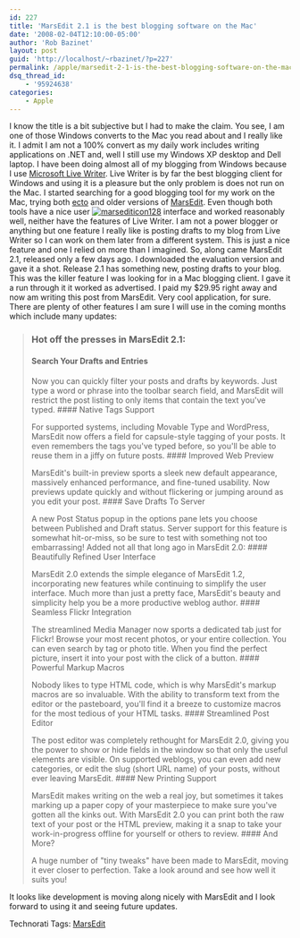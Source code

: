 ```yaml
---
id: 227
title: 'MarsEdit 2.1 is the best blogging software on the Mac'
date: '2008-02-04T12:10:00-05:00'
author: 'Rob Bazinet'
layout: post
guid: 'http://localhost/~rbazinet/?p=227'
permalink: /apple/marsedit-2-1-is-the-best-blogging-software-on-the-mac/
dsq_thread_id:
    - '95924638'
categories:
    - Apple
---
```


I know the title is a bit subjective but I had to make the claim. You see, I am one of those Windows converts to the Mac you read about and I really like it. I admit I am not a 100% convert as my daily work includes writing applications on .NET and, well I still use my Windows XP desktop and Dell laptop. I have been doing almost all of my blogging from Windows because I use [Microsoft Live Writer](http://get.live.com/writer/overview). Live Writer is by far the best blogging client for Windows and using it is a pleasure but the only problem is does not run on the Mac. I started searching for a good blogging tool for my work on the Mac, trying both [ecto](http://infinite-sushi.com/software/ecto/) and older versions of [MarsEdit](http://www.red-sweater.com/marsedit/). Even though both tools have a nice user [![marsediticon128](http://rbazinet.files.wordpress.com/2008/02/marsediticon128-thumb.jpg)](http://rbazinet.files.wordpress.com/2008/02/marsediticon1281.jpg) interface and worked reasonably well, neither have the features of Live Writer. I am not a power blogger or anything but one feature I really like is posting drafts to my blog from Live Writer so I can work on them later from a different system. This is just a nice feature and one I relied on more than I imagined. So, along came MarsEdit 2.1, released only a few days ago. I downloaded the evaluation version and gave it a shot. Release 2.1 has something new, posting drafts to your blog. This was the killer feature I was looking for in a Mac blogging client. I gave it a run through it it worked as advertised. I paid my $29.95 right away and now am writing this post from MarsEdit. Very cool application, for sure. There are plenty of other features I am sure I will use in the coming months which include many updates:

> ### Hot off the presses in MarsEdit 2.1:
> 
> #### Search Your Drafts and Entries
> 
>  Now you can quickly filter your posts and drafts by keywords. Just type a word or phrase into the toolbar search field, and MarsEdit will restrict the post listing to only items that contain the text you've typed. #### Native Tags Support
> 
>  For supported systems, including Movable Type and WordPress, MarsEdit now offers a field for capsule-style tagging of your posts. It even remembers the tags you've typed before, so you'll be able to reuse them in a jiffy on future posts. #### Improved Web Preview
> 
>  MarsEdit's built-in preview sports a sleek new default appearance, massively enhanced performance, and fine-tuned usability. Now previews update quickly and without flickering or jumping around as you edit your post. #### Save Drafts To Server
> 
>  A new Post Status popup in the options pane lets you choose between Published and Draft status. Server support for this feature is somewhat hit-or-miss, so be sure to test with something not too embarrassing! Added not all that long ago in MarsEdit 2.0: #### Beautifully Refined User Interface
> 
>  MarsEdit 2.0 extends the simple elegance of MarsEdit 1.2, incorporating new features while continuing to simplify the user interface. Much more than just a pretty face, MarsEdit's beauty and simplicity help you be a more productive weblog author. #### Seamless Flickr Integration
> 
>  The streamlined Media Manager now sports a dedicated tab just for Flickr! Browse your most recent photos, or your entire collection. You can even search by tag or photo title. When you find the perfect picture, insert it into your post with the click of a button. #### Powerful Markup Macros
> 
>  Nobody likes to type HTML code, which is why MarsEdit's markup macros are so invaluable. With the ability to transform text from the editor or the pasteboard, you'll find it a breeze to customize macros for the most tedious of your HTML tasks. #### Streamlined Post Editor
> 
>  The post editor was completely rethought for MarsEdit 2.0, giving you the power to show or hide fields in the window so that only the useful elements are visible. On supported weblogs, you can even add new categories, or edit the slug (short URL name) of your posts, without ever leaving MarsEdit. #### New Printing Support
> 
>  MarsEdit makes writing on the web a real joy, but sometimes it takes marking up a paper copy of your masterpiece to make sure you've gotten all the kinks out. With MarsEdit 2.0 you can print both the raw text of your post or the HTML preview, making it a snap to take your work-in-progress offline for yourself or others to review. #### And More?
> 
>  A huge number of "tiny tweaks" have been made to MarsEdit, moving it ever closer to perfection. Take a look around and see how well it suits you!

 It looks like development is moving along nicely with MarsEdit and I look forward to using it and seeing future updates. <div class="wlWriterSmartContent" style="display:inline;margin:0;padding:0;">Technorati Tags: [MarsEdit](http://technorati.com/tags/MarsEdit)</div>